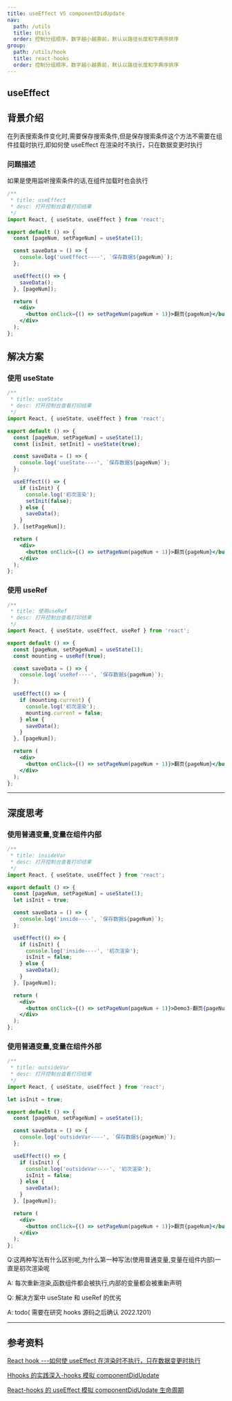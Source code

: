 ```yaml
---
title: useEffect VS componentDidUpdate
nav:
  path: /utils
  title: Utils
  order: 控制分组顺序，数字越小越靠前，默认以路径长度和字典序排序
group:
  path: /utils/hook
  title: react-hooks
  order: 控制分组顺序，数字越小越靠前，默认以路径长度和字典序排序
---
```


## useEffect

## 背景介绍

在列表搜索条件变化时,需要保存搜索条件,但是保存搜索条件这个方法不需要在组件挂载时执行,即如何使 useEffect 在渲染时不执行，只在数据变更时执行

### 问题描述

如果是使用监听搜索条件的话,在组件加载时也会执行

```jsx
/**
 * title: useEffect
 * desc: 打开控制台查看打印结果
 */
import React, { useState, useEffect } from 'react';

export default () => {
  const [pageNum, setPageNum] = useState(1);

  const saveData = () => {
    console.log('useEffect----', `保存数据${pageNum}`);
  };

  useEffect(() => {
    saveData();
  }, [pageNum]);

  return (
    <div>
      <button onClick={() => setPageNum(pageNum + 1)}>翻页{pageNum}</button>
    </div>
  );
};
```

## 解决方案

### 使用 useState

```jsx
/**
 * title: useState
 * desc: 打开控制台查看打印结果
 */
import React, { useState, useEffect } from 'react';

export default () => {
  const [pageNum, setPageNum] = useState(1);
  const [isInit, setInit] = useState(true);

  const saveData = () => {
    console.log('useState----', `保存数据${pageNum}`);
  };

  useEffect(() => {
    if (isInit) {
      console.log('初次渲染');
      setInit(false);
    } else {
      saveData();
    }
  }, [setPageNum]);

  return (
    <div>
      <button onClick={() => setPageNum(pageNum + 1)}>翻页{pageNum}</button>
    </div>
  );
};
```

### 使用 useRef

```jsx
/**
 * title: 使用useRef
 * desc: 打开控制台查看打印结果
 */
import React, { useState, useEffect, useRef } from 'react';

export default () => {
  const [pageNum, setPageNum] = useState(1);
  const mounting = useRef(true);

  const saveData = () => {
    console.log('useRef----', `保存数据${pageNum}`);
  };

  useEffect(() => {
    if (mounting.current) {
      console.log('初次渲染');
      mounting.current = false;
    } else {
      saveData();
    }
  }, [pageNum]);

  return (
    <div>
      <button onClick={() => setPageNum(pageNum + 1)}>翻页{pageNum}</button>
    </div>
  );
};
```

<!-- <code src="./index.tsx" title='浮点数的求和' desc='浮点数的求和,sumFloatNum方法不支持进位'></code> -->

---

## 深度思考

### 使用普通变量,变量在组件内部

```jsx
/**
 * title: insideVar
 * desc: 打开控制台查看打印结果
 */
import React, { useState, useEffect } from 'react';

export default () => {
  const [pageNum, setPageNum] = useState(1);
  let isInit = true;

  const saveData = () => {
    console.log('inside----', `保存数据${pageNum}`);
  };

  useEffect(() => {
    if (isInit) {
      console.log('inside----', '初次渲染');
      isInit = false;
    } else {
      saveData();
    }
  }, [pageNum]);

  return (
    <div>
      <button onClick={() => setPageNum(pageNum + 1)}>Demo3-翻页{pageNum}</button>
    </div>
  );
};
```

### 使用普通变量,变量在组件外部

```jsx
/**
 * title: outsideVar
 * desc: 打开控制台查看打印结果
 */
import React, { useState, useEffect } from 'react';

let isInit = true;

export default () => {
  const [pageNum, setPageNum] = useState(1);

  const saveData = () => {
    console.log('outsideVar----', `保存数据${pageNum}`);
  };

  useEffect(() => {
    if (isInit) {
      console.log('outsideVar----', '初次渲染');
      isInit = false;
    } else {
      saveData();
    }
  }, [pageNum]);

  return (
    <div>
      <button onClick={() => setPageNum(pageNum + 1)}>翻页{pageNum}</button>
    </div>
  );
};
```

Q:这两种写法有什么区别呢,为什么第一种写法(使用普通变量,变量在组件内部)一直是初次渲染呢

A: 每次重新渲染,函数组件都会被执行,内部的变量都会被重新声明

Q: 解决方案中 useState 和 useRef 的优劣

A: todo( 需要在研究 hooks 源码之后确认 2022.1201)

---

## 参考资料

[React hook ---如何使 useEffect 在渲染时不执行，只在数据变更时执行](https://www.jianshu.com/p/a6d745fecde7)

[Hhooks 的实践深入-hooks 模拟 componentDidUpdate](https://react.caoweiju.com/src/hooks/advance.html)

[React-hooks 的 useEffect 模拟 componentDidUpdate 生命周期](https://blog.csdn.net/fesfsefgs/article/details/108024853)
